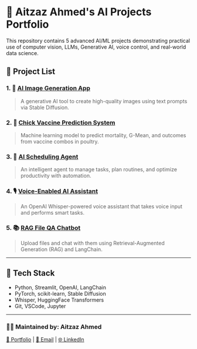 # 🧠 Aitzaz Ahmed's AI Projects Portfolio

This repository contains 5 advanced AI/ML projects demonstrating practical use of computer vision, LLMs, Generative AI, voice control, and real-world data science.

## 📂 Project List

### 1. 🎨 [AI Image Generation App](./PROJECTS/AI_Image_Generation_App)
> A generative AI tool to create high-quality images using text prompts via Stable Diffusion.

### 2. 🐥 [Chick Vaccine Prediction System](./PROJECTS/Chick_Vaccine_Prediction)
> Machine learning model to predict mortality, G-Mean, and outcomes from vaccine combos in poultry.

### 3. 📅 [AI Scheduling Agent](./PROJECTS/Scheduling_Agent)
> An intelligent agent to manage tasks, plan routines, and optimize productivity with automation.

### 4. 🎙️ [Voice-Enabled AI Assistant](./PROJECTS/Voice_Agent)
> An OpenAI Whisper-powered voice assistant that takes voice input and performs smart tasks.

### 5. 📚 [RAG File QA Chatbot](./PROJECTS/RAG_File_Chatbot)
> Upload files and chat with them using Retrieval-Augmented Generation (RAG) and LangChain.

---

## 🔧 Tech Stack

- Python, Streamlit, OpenAI, LangChain
- PyTorch, scikit-learn, Stable Diffusion
- Whisper, HuggingFace Transformers
- Git, VSCode, Jupyter

---

### 👨‍💻 Maintained by: Aitzaz Ahmed
[🔗 Portfolio](https://ahtezaz.streamlit.app) | [📧 Email](mailto:aitzaz.ahmed@email.com) | [🌐 LinkedIn](https://linkedin.com/in/yourhandle)
